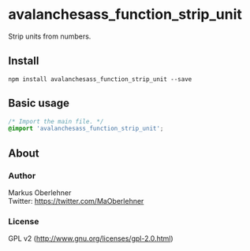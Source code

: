 # avalanchesass_function_strip_unit
Strip units from numbers.

## Install
```
npm install avalanchesass_function_strip_unit --save
```

## Basic usage
```css
/* Import the main file. */
@import 'avalanchesass_function_strip_unit';
```

## About
### Author
Markus Oberlehner  
Twitter: https://twitter.com/MaOberlehner

### License
GPL v2 (http://www.gnu.org/licenses/gpl-2.0.html)
